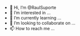 - 👋 Hi, I’m @RaulSuporte
- 👀 I’m interested in ...
- 🌱 I’m currently learning ...
- 💞️ I’m looking to collaborate on ...
- 📫 How to reach me ...

<!---
RaulSuporte/RaulSuporte is a ✨ special ✨ repository because its `README.md` (this file) appears on your GitHub profile.
You can click the Preview link to take a look at your changes.
--->
